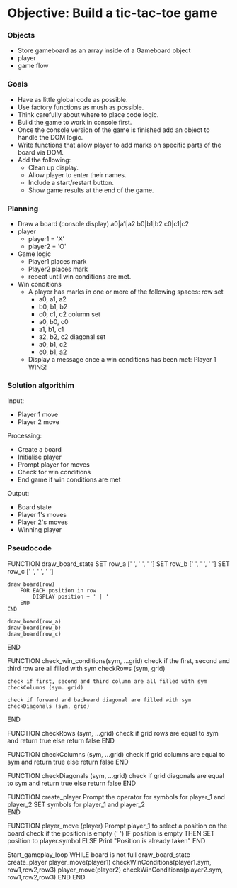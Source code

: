 # Objective: Build a tic-tac-toe game

### Objects

- Store gameboard as an array inside of a Gameboard object
- player
- game flow

### Goals

- Have as little global code as possible.
- Use factory functions as mush as possible.
- Think carefully about where to place code logic.
- Build the game to work in console first.
- Once the console version of the game is finished add an object to handle the DOM logic.
- Write functions that allow player to add marks on specific parts of the board via DOM.
- Add the following:
  - Clean up display.
  - Allow player to enter their names.
  - Include a start/restart button.
  - Show game results at the end of the game.

### Planning

- Draw a board (console display)
  a0|a1|a2
  b0|b1|b2
  c0|c1|c2
- player
  - player1 = 'X'
  - player2 = 'O'
- Game logic
  - Player1 places mark
  - Player2 places mark
  - repeat until win conditions are met.
- Win conditions
  - A player has marks in one or more of the following spaces:
    row set
    - a0, a1, a2
    - b0, b1, b2
    - c0, c1, c2
      column set
    - a0, b0, c0
    - a1, b1, c1
    - a2, b2, c2
      diagonal set
    - a0, b1, c2
    - c0, b1, a2
  - Display a message once a win conditions has been met: Player 1 WINS!

### Solution algorithim

Input:

- Player 1 move
- Player 2 move

Processing:

- Create a board
- Initialise player
- Prompt player for moves
- Check for win conditions
- End game if win conditions are met

Output:

- Board state
- Player 1's moves
- Player 2's moves
- Winning player

### Pseudocode

FUNCTION draw_board_state
SET row_a [' ', ' ', ' ']
SET row_b [' ', ' ', ' ']
SET row_c [' ', ' ', ' ']

    draw_board(row)
        FOR EACH position in row
            DISPLAY position + ' | '
        END
    END

    draw_board(row_a)
    draw_board(row_b)
    draw_board(row_c)

END

FUNCTION check_win_conditions(sym, ...grid)
check if the first, second and third row are all filled with sym
checkRows (sym, grid)

    check if first, second and third column are all filled with sym
    checkColumns (sym. grid)

    check if forward and backward diagonal are filled with sym
    checkDiagonals (sym, grid)

END

FUNCTION checkRows (sym, ...grid)
check if grid rows are equal to sym and return true
else return false
END

FUNCTION checkColumns (sym, ...grid)
check if grid columns are equal to sym and return true
else return false
END

FUNCTION checkDiagonals (sym, ...grid)
check if grid diagonals are equal to sym and return true
else return false
END

FUNCTION create_player
Prompt the operator for symbols for player_1 and player_2
SET symbols for player_1 and player_2  
END

FUNCTION player_move (player)
Prompt player_1 to select a position on the board
check if the position is empty (' ')
IF position is empty THEN
SET position to player.symbol
ELSE
Print "Position is already taken"
END

Start_gameplay_loop
WHILE board is not full
draw_board_state
create_player
player_move(player1)
checkWinConditions(player1.sym, row1,row2,row3)
player_move(player2)
checkWinConditions(player2.sym, row1,row2,row3)
END
END
